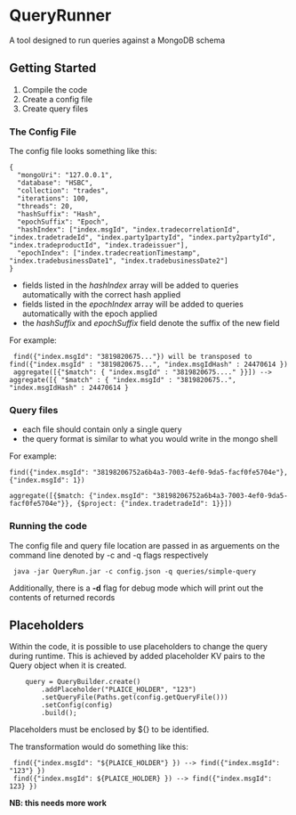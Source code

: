 # QueryRunner

A tool designed to run queries against a MongoDB schema

## Getting Started

1. Compile the code
2. Create a config file
3. Create query files


### The Config File

The config file looks something like this:

```
{
  "mongoUri": "127.0.0.1",
  "database": "HSBC",
  "collection": "trades",
  "iterations": 100,
  "threads": 20,
  "hashSuffix": "Hash",
  "epochSuffix": "Epoch",
  "hashIndex": ["index.msgId", "index.tradecorrelationId", "index.tradetradeId", "index.party1partyId", "index.party2partyId", "index.tradeproductId", "index.tradeissuer"],
  "epochIndex": ["index.tradecreationTimestamp", "index.tradebusinessDate1", "index.tradebusinessDate2"]
}
```

* fields listed in the *hashIndex* array will be added to queries automatically with the correct hash applied
* fields listed in the *epochIndex* array will be added to queries automatically with the epoch applied
* the *hashSuffix* and *epochSuffix* field denote the suffix of the new field

For example:

```
 find({"index.msgId": "3819820675..."}) will be transposed to find({"index.msgId" : "3819820675...", "index.msgIdHash" : 24470614 })
 aggregate([{"$match": { "index.msgId" : "3819820675...." }}]) --> aggregate([{ "$match" : { "index.msgId" : "3819820675..", "index.msgIdHash" : 24470614 }
```

### Query files

* each file should contain only a single query
* the query format is similar to what you would write in the mongo shell

For example:

```
find({"index.msgId": "38198206752a6b4a3-7003-4ef0-9da5-facf0fe5704e"}, {"index.msgId": 1})

aggregate([{$match: {"index.msgId": "38198206752a6b4a3-7003-4ef0-9da5-facf0fe5704e"}}, {$project: {"index.tradetradeId": 1}}])
``` 

### Running the code

The config file and query file location are passed in as arguements on the command line denoted by -c and -q flags respectively

```
 java -jar QueryRun.jar -c config.json -q queries/simple-query
```

Additionally, there is a **-d** flag for debug mode which will print out the contents of returned records

## Placeholders

Within the code, it is possible to use placeholders to change the query during runtime. This is achieved by added placeholder KV pairs to the Query object when it is created.

```
    query = QueryBuilder.create()
		.addPlaceholder("PLAICE_HOLDER", "123")
		.setQueryFile(Paths.get(config.getQueryFile()))
		.setConfig(config)
		.build();
```

Placeholders must be enclosed by ${} to be identified.

The transformation would do something like this:

```
 find({"index.msgId": "${PLAICE_HOLDER"} }) --> find({"index.msgId": "123"} }) 
 find({"index.msgId": ${PLAICE_HOLDER} }) --> find({"index.msgId": 123} })
``` 

**NB: this needs more work**